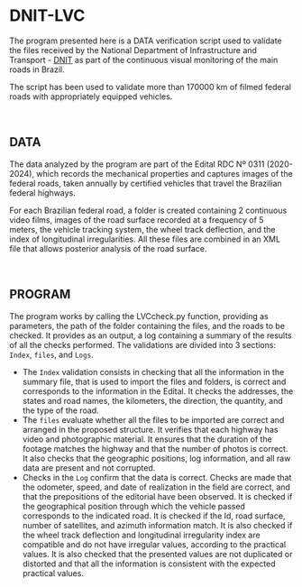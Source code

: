 # DNIT-LVC

The program presented here is a DATA verification script used to validate the files received by the National Department of Infrastructure and Transport - [DNIT](https://www.gov.br/dnit/) as part of the continuous visual monitoring of the main roads in Brazil.

The script has been used to validate more than 170000 km of filmed federal roads with appropriately equipped vehicles.

‏‏‎ ‎
## DATA

The data analyzed by the program are part of the Edital RDC Nº 0311 (2020-2024), which records the mechanical properties and captures images of the federal roads, taken annually by certified vehicles that travel the Brazilian federal highways.

For each Brazilian federal road, a folder is created containing 2 continuous video films, images of the road surface recorded at a frequency of 5 meters, the vehicle tracking system, the wheel track deflection, and the index of longitudinal irregularities. All these files are combined in an XML file that allows posterior analysis of the road surface.

‏‏‎ ‎
## PROGRAM

The program works by calling the LVCcheck.py function, providing as parameters, the path of the folder containing the files, and the roads to be checked. It provides as an output, a log containing a summary of the results of all the checks performed.
The validations are divided into 3 sections: `Index`, `files`, and `Logs`.
* The `Index` validation consists in checking that all the information in the summary file, that is used to import the files and folders, is correct and corresponds to the information in the Edital. It checks the addresses, the states and road names, the kilometers, the direction, the quantity, and the type of the road.
* The `files` evaluate whether all the files to be imported are correct and arranged in the proposed structure. It verifies that each highway has video and photographic material. It ensures that the duration of the footage matches the highway and that the number of photos is correct. It also checks that the geographic positions, log information, and all raw data are present and not corrupted.
* Checks in the `Log` confirm that the data is correct. Checks are made that the odometer, speed, and date of realization in the field are correct, and that the prepositions of the editorial have been observed. It is checked if the geographical position through which the vehicle passed corresponds to the indicated road. It is checked if the Id, road surface, number of satellites, and azimuth information match. It is also checked if the wheel track deflection and longitudinal irregularity index are compatible and do not have irregular values, according to the practical values. It is also checked that the presented values are not duplicated or distorted and that all the information is consistent with the expected practical values.
